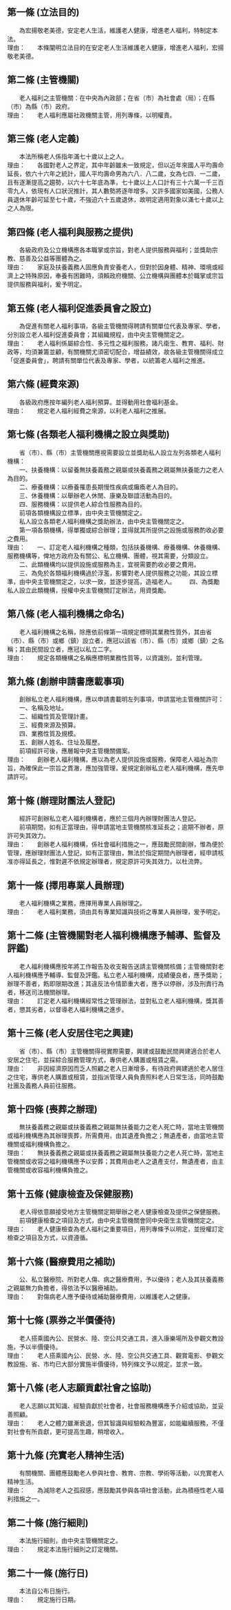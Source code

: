 第一條 (立法目的)
-----------------
　　為宏揚敬老美德，安定老人生活，維護老人健康，增進老人福利，特制定本法。  
理由：　　本條闡明立法目的在安定老人生活維護老人健康，增進老人福利，宏揚敬老美德。

第二條 (主管機關)
-----------------
　　老人福利之主管機關：在中央為內政部；在省（市）為社會處（局）；在縣（市）為縣（市）政府。  
理由：　　老人福利應屬社政機關主管，用列專條，以明權責。

第三條 (老人定義)
-----------------
　　本法所稱老人係指年滿七十歲以上之人。  
理由：　　各國對老人之界定，其中年齡雖未一致規定，但以近年來國人平均壽命延長，依六十六年之統計，國人平均壽命男為六八．八二歲，女為七四．一二歲，且有逐漸提高之趨勢，以六十七年底為準，七十歲以上人口計有三十六萬一千三百零九人，依現有人口狀況推計，其人數勢將逐年增多。又許多國家如美國，公務人員退休年齡可延至七十歲，不強迫六十五歲退休，故明定適用對象以滿七十歲以上之人為限。

第四條 (老人福利與服務之提供)
-----------------------------
　　各級政府及公立機構應各本職掌或宗旨，對老人提供服務與福利；並獎助宗教、慈善及公益等團體為之。  
理由：　　家庭及扶養義務人固應負責安養老人，但對於因身體、精神、環境或經濟上之特殊原因，奉養有困難時，須賴政府機關、公立機構與團體本於職掌或宗旨提供服務與福利，爰予明定。

第五條 (老人福利促進委員會之設立)
---------------------------------
　　為促進有關老人福利事項，各級主管機關得聘請有關單位代表及專家、學者，分別設立老人福利促進委員會；其組織規程，由中央主管機關定之。  
理由：　　老人福利係屬綜合性、多元性之福利服務，諸凡衛生、教育、福利、財政等，均須兼籌並顧，有關機關尤須密切配合，增益績效，故各級主管機關得成立「促進委員會」，聘請有關單位代表及專家、學者，以統籌老人福利之推進。

第六條 (經費來源)
-----------------
　　各級政府應按年編列老人福利預算。並得動用社會福利基金。  
理由：　　規定老人福利經費之來源，以利老人福利之推展。

第七條 (各類老人福利機構之設立與獎助)
-------------------------------------
　　省（市）、縣（市）主管機關應視需要設立並獎助私人設立左列各類老人福利機構：  
　　一、扶養機構：以留養無扶養義務之親屬或扶養義務之親屬無扶養能力之老人為目的。  
　　二、療養機構：以療養罹患長期慢性疾病或癱瘓老人為目的。  
　　三、休養機構：以舉辦老人休閒、康樂及聯誼活動為目的。  
　　四、服務機構：以提供老人綜合性服務為目的。  
　　前項各類機構設立標準，由中央主管機關定之。  
　　私人設立各類老人福利機構之獎助辦法，由中央主管機關定之。  
　　第一項各類機構，得單獨或綜合辦理；並得就其所提供之設施或服務酌收必要之費用。  
理由：　　一、訂定老人福利機構之種類，包括扶養機構、療養機構、休養機構、服務機構等，俾地方政府及有關公、私立機構、團體，視其需要，分類設立。
　　二、此類機構均以提供設施或服務為主，宜視需要酌收必要之費用。
　　三、為免於各類福利機構過於浮濫，影響對老人提供服務之功能，其設立標準，由中央主管機關定之，以求一致，並逐步提高，造福老人。
　　四、為獎勵私人設立此類機構，授權中央主管機關訂定辦法，用資獎勵。

第八條 (老人福利機構之命名)
---------------------------
　　老人福利機構之名稱，除應依前條第一項規定標明其業務性質外，其由省（市）、縣（市）或鄉（鎮）設立者，應冠以該省（市）、縣（市）或鄉（鎮）之名稱；其由民間設立者，應冠以私立二字。  
理由：　　規定各類機構之名稱應標明業務性質等，以資識別，並利管理。

第九條 (創辦申請書應載事項)
---------------------------
　　創辦私立老人福利機構，應以申請書載明左列事項，申請當地主管機關許可：  
　　一、名稱及地址。  
　　二、組織性質及管理計畫。  
　　三、經費來源及預算。  
　　四、業務性質及規模。  
　　五、創辦人姓名、住址及履歷。  
　　前項經許可後，應層報中央主管機關備案。  
理由：　　創辦老人福利機構，應以為老人提供設施或服務，保障老人福祉為宗旨，為確保此一宗旨之貫澈，應加強管理，爰規定創辦私立老人福利機構，應先申請許可。

第十條 (辦理財團法人登記)
-------------------------
　　經許可創辦私立老人福利機構者，應於三個月內辦理財團法人登記。  
　　前項期間，如有正當理由，得申請當地主管機關核准延長之；逾期不辦者，原許可失其效力。  
理由：　　創辦老人福利機構，係社會福利措施之一，應鼓勵民間創辦，惟為便於管理，應辦理財團法人登記，如有正當理由，無法於指定期間內辦理者，經申請核准亦得延長之，惟對遲不依規定辦理者，規定原許可失其效力，以杜流弊。

第十一條 (擇用專業人員辦理)
---------------------------
　　老人福利機構之業務，應擇用專業人員辦理之。  
理由：　　老人福利業務，須由具有專業知識與技術之專業人員辦理，爰予明定。

第十二條 (主管機關對老人福利機構應予輔導、監督及評鑑)
-----------------------------------------------------
　　老人福利機構應按年將工作報告及收支報告送請主管機關核備；主管機關對老人福利機構應予輔導、監督及評鑑。私立老人福利機構，成績優良者，應予獎助；辦理不善者，飭即限期改進；其違反法令情節重大者，應予以停辦，涉及刑責行為者，移送司法機關辦理。  
理由：　　訂定老人福利機構經常性之管理辦法，並對私立老人福利機構，獎其善者，懲其劣者，以督導老人福利機構之進步。

第十三條 (老人安居住宅之興建)
-----------------------------
　　省（市）、縣（市）主管機關得視實際需要，興建或鼓勵民間興建適合於老人安居之住宅，並採綜合服務管理方式，專供老人購置或租賃之需。  
理由：　　非因經濟原因而乏人照顧之老人日漸增多，有待政府興建適於老人居住之住宅，專供老人購置或租賃，並指派管理人員負責照料老人日常生活，同時鼓勵社團及義務人員前往服務。

第十四條 (喪葬之辦理)
---------------------
　　無扶養義務之親屬或扶養義務之親屬無扶養能力之老人死亡時，當地主管機關或福利機構應為其辦理喪葬，所需費用，由其遺產負擔之；無遺產者，由當地主管機關或福利機構負擔之。  
理由：　　無扶養義務之親屬或扶養義務之親屬無扶養能力之老人死亡時，當地主管機關或收容之福利機構應予以安葬；其費用由老人之遺產支付，無遺產者，由主管機關或收容福利機構負擔之。

第十五條 (健康檢查及保健服務)
-----------------------------
　　老人得依意願接受地方主管機關定期舉辦之老人健康檢查及提供之保健服務。  
　　前項健康檢查之項目及方式，由中央主管機關會同中央衛生主管機關定之。  
理由：　　老人健康檢查為老人福利之重要項目，用列專條予以明定，並授權訂定檢查之項目及方式，以資遵循。

第十六條 (醫療費用之補助)
-------------------------
　　公、私立醫療院、所對老人傷、病之醫療費用，予以優待；老人及其扶養義務之親屬無力負擔者，得依法予以醫療補助。  
理由：　　對傷病老人應予優待或補助醫療費用，以維護老人之健康。

第十七條 (票券之半價優待)
-------------------------
　　老人搭乘國內公、民營水、陸、空公共交通工具，進入康樂場所及參觀文教設施，予以半價優待。  
理由：　　老人搭乘國內公、民營、水、陸、空公共交通工具、觀賞電影、參觀文教設施、省、市均已大部分實施半價優待，特列條文予以規定，並求一致。

第十八條 (老人志願貢獻社會之協助)
---------------------------------
　　老人志願以其知識、經驗貢獻於社會者，社會服務機構應予介紹或協助，並妥善照顧。  
理由：　　老人之體力雖漸衰退，但其智識與經驗較為豐富，如能繼續服務，不僅對社會有所貢獻，更可提高生趣，稍增收入。

第十九條 (充實老人精神生活)
---------------------------
　　有關機關、團體應鼓勵老人參與社會、教育、宗教、學術等活動，以充實老人精神生活。  
理由：　　為減除老人之孤寂感，應鼓勵其參與各項社會活動，此為積極性老人福利措施之一。

第二十條 (施行細則)
-------------------
　　本法施行細則，由中央主管機關定之。  
理由：　　規定本法施行細則之訂定機關。

第二十一條 (施行日)
-------------------
　　本法自公布日施行。  
理由：　　規定施行日期。